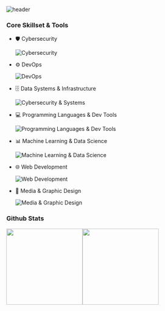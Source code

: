![header](https://capsule-render.vercel.app/api?type=waving&height=100&color=gradient&customColorList=12,14,18,19,20,24&text=AbdelRahman%20Rahal&section=header&reversal=false&fontSize=48&textBg=false&animation=fadeIn&desc=Cybersecurity%20Engineer&descAlignY=88)

### Core Skillset & Tools
- 🛡️ Cybersecurity

  ![Cybersecurity](https://go-skill-icons.vercel.app/api/icons?i=kali,selenium,wireshark)

- ⚙️ DevOps

  ![DevOps](https://go-skill-icons.vercel.app/api/icons?i=ansible,docker)

- 🗄️ Data Systems & Infrastructure

  ![Cybersecurity & Systems](https://go-skill-icons.vercel.app/api/icons?i=graphql,hadoop,postgresql,spark,supabase)

- 💻 Programming Languages & Dev Tools

  ![Programming Languages & Dev Tools](https://go-skill-icons.vercel.app/api/icons?i=git,java,latex,python,qt,vscode)

- 📊 Machine Learning & Data Science

  ![Machine Learning & Data Science](https://go-skill-icons.vercel.app/api/icons?i=excel,jupyter,kaggle,pandas,pytorch,scikitlearn,tensorflow)

- 🌐 Web Development

  ![Web Development](https://go-skill-icons.vercel.app/api/icons?i=css,html,javascript,nodejs,react)

- 🎨 Media & Graphic Design

  ![Media & Graphic Design](https://go-skill-icons.vercel.app/api/icons?i=aftereffects,lightroom,photoshop)

### Github Stats
<a href="https://github.com/AbdelRahmanRahal" style="text-decoration: none;">
  <img height="200" align="center" src="https://github-readme-stats.vercel.app/api?username=AbdelRahmanRahal&show_icons=true&hide_rank=true&hide_border=true&count_private=true&title_color=ffffff&text_color=ffffff&icon_color=ffffff&bg_color=25,2B2C59,1C314D&card_width=300" /><img height="200" align="center" src="https://github-readme-stats.vercel.app/api/top-langs/?username=AbdelRahmanRahal&layout=compact&hide_border=true&title_color=ffffff&text_color=ffffff&icon_color=ffffff&bg_color=25,1C314D,2B2C59&card_width=300" />
</a>
